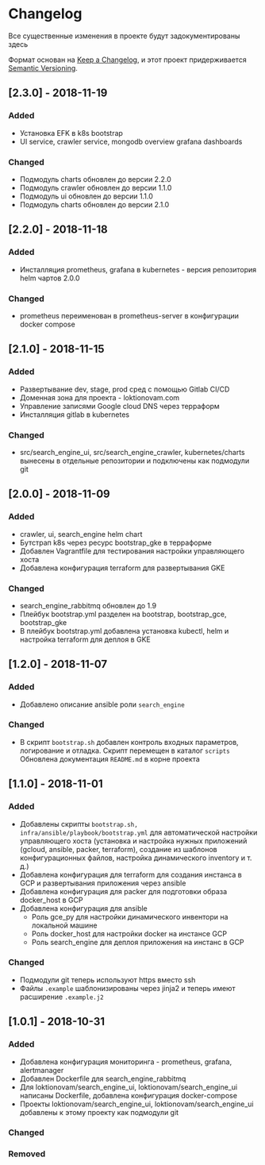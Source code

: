 # Changelog
Все существенные изменения в проекте будут задокументированы здесь

Формат основан на [Keep a Changelog](https://keepachangelog.com/en/1.0.0/),
и этот проект придерживается [Semantic Versioning](https://semver.org/spec/v2.0.0.html).

## [2.3.0] - 2018-11-19
### Added

- Установка EFK в k8s bootstrap
- UI service, crawler service, mongodb overview grafana dashboards

### Changed

- Подмодуль charts обновлен до версии 2.2.0
- Подмодуль crawler обновлен до версии 1.1.0
- Подмодуль ui обновлен до версии 1.1.0
- Подмодуль charts обновлен до версии 2.1.0

## [2.2.0] - 2018-11-18
### Added

- Инсталляция prometheus, grafana в kubernetes - версия репозитория helm чартов 2.0.0

### Changed

- prometheus переименован в prometheus-server в конфигурации docker compose

## [2.1.0] - 2018-11-15
### Added

- Развертывание dev, stage, prod сред с помощью Gitlab CI/CD
- Доменная зона для проекта - loktionovam.com
- Управление записями Google cloud DNS через терраформ
- Инсталляция gitlab в kubernetes

### Changed

- src/search_engine_ui, src/search_engine_crawler, kubernetes/charts вынесены в отдельные репозитории и подключены как подмодули git

## [2.0.0] - 2018-11-09
### Added

- crawler, ui, search_engine helm chart
- Бутстрап k8s через ресурс bootstrap_gke в терраформе
- Добавлен Vagrantfile для тестирования настройки управляющего хоста
- Добавлена конфигурация terraform для развертывания GKE

### Changed

- search_engine_rabbitmq обновлен до 1.9
- Плейбук bootstrap.yml разделен на bootstrap, bootstrap_gce, bootstrap_gke
- В плейбук bootstrap.yml добавлена установка kubectl, helm и настройка terraform для деплоя в GKE

## [1.2.0] - 2018-11-07
### Added

- Добавлено описание ansible роли `search_engine`

### Changed

- В скрипт `bootstrap.sh` добавлен контроль входных параметров, логирование и отладка. Скрипт перемещен в каталог `scripts` Обновлена документация `README.md` в корне проекта

## [1.1.0] - 2018-11-01
### Added

- Добавлены скрипты `bootstrap.sh, infra/ansible/playbook/bootstrap.yml` для автоматической настройки управляющего хоста (установка и настройка нужных приложений (gcloud, ansible, packer, terraform), создание из шаблонов конфигурационных файлов, настройка динамического inventory  и т. д.)
- Добавлена конфигурация для terraform для создания инстанса в GCP и развертывания приложения через ansible
- Добавлена конфигурация для packer для подготовки образа docker_host в GCP
- Добавлена конфигурация для ansible
  - Роль gce_py для настройки динамического инвентори на локальной машине
  - Роль docker_host для настройки docker на инстансе GCP
  - Роль search_engine для деплоя приложения на инстанс в GCP

### Changed

- Подмодули git теперь используют https вместо ssh
- Файлы `.example` шаблонизированы через jinja2 и теперь имеют расширение `.example.j2`

## [1.0.1] - 2018-10-31
### Added

- Добавлена конфигурация мониторинга - prometheus, grafana, alertmanager
- Добавлен Dockerfile для search_engine_rabbitmq
- Для loktionovam/search_engine_ui, loktionovam/search_engine_ui написаны Dockerfile, добавлена конфигурация docker-compose
- Проекты loktionovam/search_engine_ui, loktionovam/search_engine_ui добавлены к этому проекту как подмодули git

### Changed

### Removed
